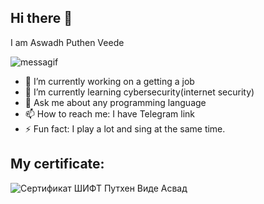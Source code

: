 ## Hi there 👋
I am Aswadh Puthen Veede

![messagif](https://github.com/user-attachments/assets/d4c978a4-9a57-4beb-a5e0-59a23f253b54)                         
- 🔭 I’m currently working on a getting a job
- 🌱 I’m currently learning cybersecurity(internet security)
- 💬 Ask me about any programming language
- 📫 How to reach me: I have Telegram link
- ⚡ Fun fact: I play a lot and sing at the same time.

## My certificate:

![Сертификат ШИФТ Путхен Виде Асвад](https://github.com/user-attachments/assets/a0106803-a552-41f1-9f6b-4835ecb07488)
